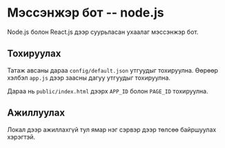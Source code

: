 # Мэссэнжэр бот -- node.js

Node.js болон React.js дээр суурьласан ухаалаг мэссэнжэр бот.

## Тохируулах

Татаж авсаны дараа `config/default.json` утгуудыг тохируулна. Өөрөөр хэлбэл `app.js` дээр заасны дагуу утгуудыг тохируулна. 

Дараа нь `public/index.html` дээрх `APP_ID` болон `PAGE_ID` тохируулна.

## Ажиллуулах

Локал дээр ажиллахгүй тул ямар нэг сэрвэр дээр төлсөө байршуулах хэрэгтэй.

